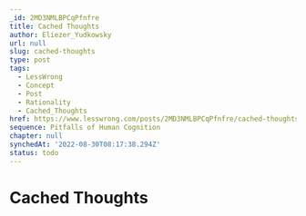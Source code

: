 ```yaml
---
_id: 2MD3NMLBPCqPfnfre
title: Cached Thoughts
author: Eliezer_Yudkowsky
url: null
slug: cached-thoughts
type: post
tags:
  - LessWrong
  - Concept
  - Post
  - Rationality
  - Cached_Thoughts
href: https://www.lesswrong.com/posts/2MD3NMLBPCqPfnfre/cached-thoughts
sequence: Pitfalls of Human Cognition
chapter: null
synchedAt: '2022-08-30T08:17:38.294Z'
status: todo
---
```


# Cached Thoughts

